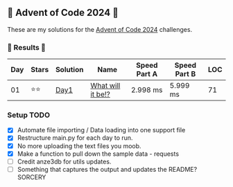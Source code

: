 ## 🎄 Advent of Code 2024 🎄

These are my solutions for the [Advent of Code 2024](https://adventofcode.com/2024) challenges.

### 🎄 Results 🎄

| Day | Stars | Solution | Name                                                             | Speed Part A | Speed Part B | LOC |
| --- | ----- | ---- | ---------------------------------------------------------------- | ----- | ----- | --- | 
| 01  | ⭐⭐ | [Day1](https://github.com/Landcruiser87/AoC2023/blob/main/day1/day1.py) |[What will it be!?](https://adventofcode.com/2024/day/1) | 2.998 ms | 5.999 ms | 71 |


### Setup TODO 

- [x] Automate file importing / Data loading into one support file
- [x] Restructure main.py for each day to run. 
- [x] No more uploading the text files you moob.
- [x] Make a function to pull down the sample data - requests
- [ ] Credit anze3db for utils updates.
- [ ] Something that captures the output and updates the README? SORCERY
